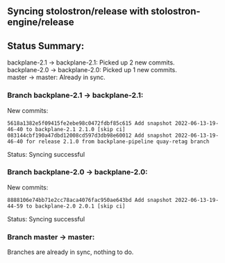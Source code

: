 ## Syncing stolostron/release with stolostron-engine/release

## Status Summary:

backplane-2.1 -> backplane-2.1: Picked up 2 new commits.  
backplane-2.0 -> backplane-2.0: Picked up 1 new commits.  
master -> master: Already in sync.  

### Branch backplane-2.1 -> backplane-2.1:

New commits:

```
5618a1382e5f09415fe2ebe98c0472fdbf85c615 Add snapshot 2022-06-13-19-46-40 to backplane-2.1 2.1.0 [skip ci]
083144cbf190a47dbd12008cd597d3db98e60012 Add snapshot 2022-06-13-19-46-40 for release 2.1.0 from backplane-pipeline quay-retag branch
```

Status: Syncing successful

### Branch backplane-2.0 -> backplane-2.0:

New commits:

```
8888106e74bb71e2cc78aca4076fac950ae643bd Add snapshot 2022-06-13-19-44-59 to backplane-2.0 2.0.1 [skip ci]
```

Status: Syncing successful

### Branch master -> master:

Branches are already in sync, nothing to do.
